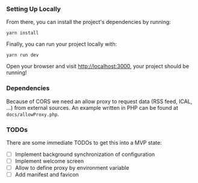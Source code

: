 ### Setting Up Locally

From there, you can install the project's dependencies by running:

```shell
yarn install
```

Finally, you can run your project locally with:

```shell
yarn run dev
```

Open your browser and visit <http://localhost:3000>, your project should be running!

### Dependencies

Because of CORS we need an allow proxy to request data (RSS feed, ICAL, …) from
external sources. An example written in PHP can be found at
`docs/allowProxy.php`.

### TODOs

There are some immediate TODOs to get this into a MVP state:

* [ ] Implement background synchronization of configuration
* [ ] Implement welcome screen
* [ ] Allow to define proxy by environment variable
* [ ] Add manifest and favicon
